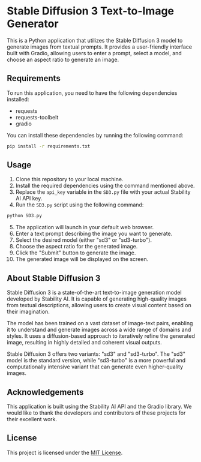 # Stable Diffusion 3 Text-to-Image Generator

This is a Python application that utilizes the Stable Diffusion 3 model to generate images from textual prompts. It provides a user-friendly interface built with Gradio, allowing users to enter a prompt, select a model, and choose an aspect ratio to generate an image.

## Requirements

To run this application, you need to have the following dependencies installed:

- requests
- requests-toolbelt
- gradio

You can install these dependencies by running the following command:

```bash
pip install -r requirements.txt
```

## Usage

1. Clone this repository to your local machine.
2. Install the required dependencies using the command mentioned above.
3. Replace the `api_key` variable in the `SD3.py` file with your actual Stability AI API key.
4. Run the `SD3.py` script using the following command:

```bash
python SD3.py
```

5. The application will launch in your default web browser.
6. Enter a text prompt describing the image you want to generate.
7. Select the desired model (either "sd3" or "sd3-turbo").
8. Choose the aspect ratio for the generated image.
9. Click the "Submit" button to generate the image.
10. The generated image will be displayed on the screen.

## About Stable Diffusion 3

Stable Diffusion 3 is a state-of-the-art text-to-image generation model developed by Stability AI. It is capable of generating high-quality images from textual descriptions, allowing users to create visual content based on their imagination.

The model has been trained on a vast dataset of image-text pairs, enabling it to understand and generate images across a wide range of domains and styles. It uses a diffusion-based approach to iteratively refine the generated image, resulting in highly detailed and coherent visual outputs.

Stable Diffusion 3 offers two variants: "sd3" and "sd3-turbo". The "sd3" model is the standard version, while "sd3-turbo" is a more powerful and computationally intensive variant that can generate even higher-quality images.

## Acknowledgements

This application is built using the Stability AI API and the Gradio library. We would like to thank the developers and contributors of these projects for their excellent work.

## License

This project is licensed under the [MIT License](LICENSE).
